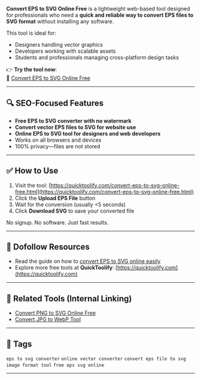 
**Convert EPS to SVG Online Free** is a lightweight web-based tool designed for professionals who need a **quick and reliable way to convert EPS files to SVG format** without installing any software.

This tool is ideal for:
- Designers handling vector graphics
- Developers working with scalable assets
- Students and professionals managing cross-platform design tasks

👉 **Try the tool now**:  
🔗 [Convert EPS to SVG Online Free](https://quicktoolify.com/convert-eps-to-svg-online-free.html)

---

## 🔍 SEO-Focused Features

- **Free EPS to SVG converter with no watermark**
- **Convert vector EPS files to SVG for website use**
- **Online EPS to SVG tool for designers and web developers**
- Works on all browsers and devices
- 100% privacy—files are not stored

---

## ✅ How to Use

1. Visit the tool: [https://quicktoolify.com/convert-eps-to-svg-online-free.html](https://quicktoolify.com/convert-eps-to-svg-online-free.html)  
2. Click the **Upload EPS File** button  
3. Wait for the conversion (usually <5 seconds)  
4. Click **Download SVG** to save your converted file  

No signup. No software. Just fast results.

---

## 🔗 Dofollow Resources

- Read the guide on how to [convert EPS to SVG online easily](https://quicktoolify.com/convert-eps-to-svg-online-free.html)
- Explore more free tools at **QuickToolify**: [https://quicktoolify.com](https://quicktoolify.com)

---

## 🧰 Related Tools (Internal Linking)

- [Convert PNG to SVG Online Free](https://quicktoolify.com/convert-png-to-svg-online-free.html)
- [Convert JPG to WebP Tool](https://quicktoolify.com/convert-jpg-to-webp-online.html)

---

## 📌 Tags

`eps to svg converter` `online vector converter` `convert eps file to svg` `image format tool` `free eps svg online`

---
